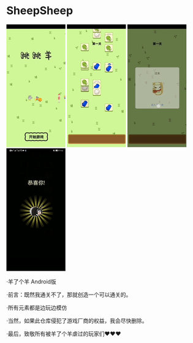 # SheepSheep
![示例图](https://raw.githubusercontent.com/littletreeSun/Resource-Catalog/main/gif/ezgif.com-gif-maker_5.gif)
![示例图](https://raw.githubusercontent.com/littletreeSun/Resource-Catalog/main/gif/ezgif.com-gif-maker_6.gif)
![示例图](https://raw.githubusercontent.com/littletreeSun/Resource-Catalog/main/gif/ezgif.com-gif-maker_7.gif)
![示例图](https://raw.githubusercontent.com/littletreeSun/Resource-Catalog/main/gif/ezgif.com-gif-maker_8.gif)

·羊了个羊 Android版

·前言：既然我通关不了，那就创造一个可以通关的。

·所有元素都是边玩边模仿

·当然，如果此仓库侵犯了游戏厂商的权益，我会尽快删除。

·最后，致敬所有被羊了个羊虐过的玩家们❤❤❤
